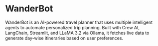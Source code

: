 # WanderBot
WanderBot is an AI-powered travel planner that uses multiple intelligent agents to automate personalized trip planning. Built with Crew AI, LangChain, Streamlit, and LLaMA 3.2 via Ollama, it fetches live data to generate day-wise itineraries based on user preferences.
